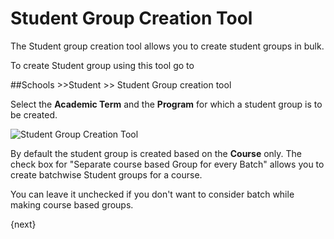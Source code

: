 <!-- add-breadcrumbs -->
# Student Group Creation Tool

The Student group creation tool allows you to create student groups in bulk. 

To create Student group using this tool go to 

##Schools >>Student >> Student Group creation tool

Select the **Academic Term** and the **Program** for which a student group is to be created. 

<img class="screenshot" alt="Student Group Creation Tool" src="/docs/assets/img/schools/student/student-group-creation-tool.gif">

By default the student group is created based on the **Course** only. The check box for "Separate course based Group for every Batch" allows you to create batchwise Student groups for a course.

You can leave it unchecked if you don't want to consider batch while making course based groups.

{next}